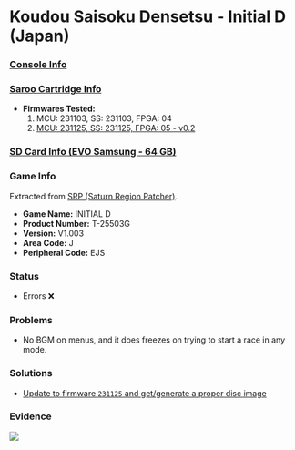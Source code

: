 # Koudou Saisoku Densetsu - Initial D (Japan)

### [Console Info](../../../../../Info/Consoles/VA13/README.md)

### [Saroo Cartridge Info](../../../../../Info/Cartridges/RetroGameParadiseStore/1.32F/README.md)

- <b>Firmwares Tested:</b>
  1. MCU: 231103, SS: 231103, FPGA: 04
  2. [MCU: 231125, SS: 231125, FPGA: 05 - v0.2](../02/README.md)

### [SD Card Info (EVO Samsung - 64 GB)](../../../../../Info/SdCards/Samsung/64GB/fat32/README.md)

### Game Info

Extracted from [SRP (Saturn Region Patcher)](https://segaxtreme.net/resources/saturn-region-patcher.81/download).

- <b>Game Name:</b> INITIAL D
- <b>Product Number:</b> T-25503G
- <b>Version:</b> V1.003
- <b>Area Code:</b> J
- <b>Peripheral Code:</b> EJS

### Status

- Errors :x:

### Problems

- No BGM on menus, and it does freezes on trying to start a race in any mode.

### Solutions

- [Update to firmware `231125` and get/generate a proper disc image](../02/README.md)

### Evidence

[![](https://img.youtube.com/vi/VCx9LTIXMPQ/0.jpg)](https://www.youtube.com/watch?v=VCx9LTIXMPQ)
